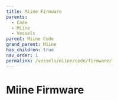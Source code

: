 ```yaml
---
title: Miine Firmware
parents:
  - Code
  - Miine
  - Vessels
parent: Miine Code
grand_parent: Miine
has_children: true
nav_order: 1
permalink: /vessels/miine/code/firmware/
---
```


# Miine Firmware
